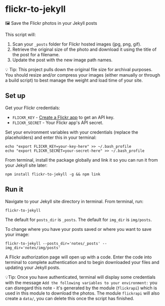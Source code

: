 # flickr-to-jekyll

🖼 Save the Flickr photos in your Jekyll posts

This script will:

1. Scan your `_posts` folder for Flickr hosted images (jpg, png, gif).
2. Retrieve the original size of the photo and download it using the title of the post for a filename.
3. Update the post with the new image path names.

💡 Tip: This project pulls down the original file size for archival purposes. You should resize and/or compress your images (either manually or through a build script) to best manage the weight and load time of your site.

## Set up

Get your Flickr credentials:

- `FLICKR_KEY` - [Create a Flickr app](https://www.flickr.com/services/apps/create/) to get an API key.
- `FLICKR_SECRET` - Your Flickr app's API secret.

Set your environment variables with your credentials (replace the placeholders) and enter this in your terminal:

```
echo "export FLICKR_KEY=your-key-here" >> ~/.bash_profile
echo "export FLICKR_SECRET=your-secret-here" >> ~/.bash_profile
```

From terminal, install the package globally and link it so you can run it from your Jekyll site later:

```
npm install flickr-to-jekyll -g && npm link
```

## Run it

Navigate to your Jekyll site directory in terminal. From terminal, run:

```
flickr-to-jekyll
```

The default for `posts_dir` is `_posts`. The default for `img_dir` is `img/posts`.

To change where you have your posts saved or where you want to save your image:

```
flickr-to-jekyll --posts_dir='notes/_posts' --img_dir='notes/img/posts'
```

A Flickr authorization page will open up with a code. Enter the code into terminal to complete authentication and to begin downloaded your files and updating your Jekyll posts. 

💡Tip: Once you have authenticated, terminal will display some credentials with the message `Add the following variables to your environment:` you can disregard this note - it's generated by the module (`flickrapi`) which is used in this module to download the photos. The module `flickrapi` will also create a `data/`, you can delete this once the script has finished. 
